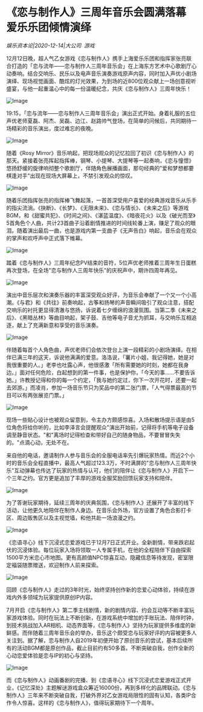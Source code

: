 # 《恋与制作人》三周年音乐会圆满落幕 爱乐乐团倾情演绎

*娱乐资本论|2020-12-14|大公司 
                                                游戏*

12月12日晚，超人气乙女游戏《恋与制作人》携手上海爱乐乐团和指挥家张亮联合打造的「恋与流年——恋与制作人三周年音乐会」在上海东方艺术中心歌剧厅心动奏响。结合交响乐、民乐以及电声音乐演奏游戏原声内容，同时加入声优小剧场演绎、现场视觉画面、酷炫的灯光效果，为到场的近800位观众献上一场创意视听盛宴，与他一起重温心中的每一份温暖纪念，共庆《恋与制作人》三周年快乐！

![Image](https://p3.pstatp.com/large/pgc-image/e23c46b0e75d4cd29e41b2c0f8d50db8)

19:15，「恋与流年——恋与制作人三周年音乐会」演出正式开始。身着礼服的五位声优老师夏磊、阿杰、吴磊、边江、赵路帅气登场，在简单的问候后，共同期待一场精彩的音乐演出，度过难忘的夜晚。

![Image](https://p3.pstatp.com/large/pgc-image/e4bada6c9188409d940564e90ead1320)

随着《Rosy Mirror》音乐响起，把现场观众的记忆拉回了初识《恋与制作人》的那天。紧接着张亮挥起指挥棒，钢琴、小提琴、大提琴等一起奏响，《恋与憧憬》悠扬舒缓的旋律响彻整个歌剧厅，伴随角色展播画面，那句经典的"爱和梦想都要棋逢对手"出现在现场大屏幕上，不禁引发观众的惊叹。

![Image](https://p3.pstatp.com/large/pgc-image/7b1db068dfd14be09e1fe781c008e46d)

随着乐团指挥张亮的指挥棒飞舞起落，一首首深受用户喜爱的经典游戏音乐从乐手的指尖流淌。《抉断》、《长梦》、《无限未来》、《恋与情长》、《未来之后》等游戏BGM，和《甜蜜共犯》、《时间之间》、《湛蓝温度》、《暗夜花火》以及《破光而至》5首角色个人曲，共计23首曲子沿着剧情推进的时间线轮番上演，赚足了观众的眼泪。随着演出最后一曲，也是游戏内第一支曲子《无声告白》响起，音乐会在观众的掌声和欢呼声中正式落下帷幕。

![Image](https://p3.pstatp.com/large/pgc-image/372316e2c87042ad90d41ae2dc8be540)

踏着《恋与制作人》三周年纪念PV结束的音符，5位声优老师推着三周年生日蛋糕再次登场，在全场"恋与制作人三周年快乐"的庆祝声中，期许四周年再见。

![Image](https://p3.pstatp.com/large/pgc-image/71d1dd5138f34302806dc99543bf79b9)

演出中音乐层次和演奏乐器的丰富深受观众好评，为音乐会奉献了一个又一个小高潮。《与君》和《共往》前奏响起，古筝和扬琴的声音瞬间吸引了观众注意，搭配交响乐的衬托更显得清澈与悠扬，诉说着七夕缠绵的浪漫氛围。当第二季《未来之后》、《黑暗丛林》等曲目响起，架子鼓、吉他等电子音尤为抓耳，与交响乐互相追逐，献上了充满新意和享受的音乐演奏。

![Image](https://p3.pstatp.com/large/pgc-image/5a22028f420840c1b4e4e42509d9755e)

伴随着每首个人角色曲，声优老师们会依次登台上演一段精彩的小剧场演绎。在相伴已满三年的这天，诉说他满满的爱意。洛洛说，「薯片小姐，我记得她，她是对我很重要的人。」老李也吐露心声，他很感激「所有需要她的时刻，她都在我身边。」面对任何危险，白起想到的第一件事，也是保护你，「今天的事……不要告诉她。」许教授记得和你的每一个约定，「我与她约定过，你下一次开花时，还要一起去郊游。」而凌肖，参加一场音乐节只为奖品中的第二张门票，「人气得票最高的节目可以有两张展览门票。」

![Image](https://p3.pstatp.com/large/pgc-image/9bc4bfa62e20478a814f0f333f863803)

现场一些贴心设计也被观众留意到，令主办方颇感惊喜。入场和散场提示语是由5位角色将给你听的，比如李泽言会提醒观众"演出开始前，记得将手机等电子设备调至静音状态。"和"离场时记得检查和带好自己的随身物品，不要冒冒失失的。"点滴心动，无处不在。

来自他的电话，邀请制作人参与音乐会的全服电话率先引爆玩家热情。而近2个小时的音乐会全程直播中，最高人气超过123.3万，不时满屏的"恋与制作人三周年快乐"互动弹幕也传达了玩家的热情与认可，他们的陪伴让《恋与制作人》开启下一个三年之约。官方更是追加了丰厚的游戏全服奖励回馈玩家支持和陪伴。

![Image](https://p3.pstatp.com/large/pgc-image/7489983d2163469fa48113b4cca9279e)

为了答谢玩家期待，延续三周年的庆典氛围，《恋与制作人》还展开了丰富的线下活动，让他更久地陪伴在制作人身边。在音乐会外场，官方设置了角色合影打卡区、周边贩售区以及主视觉墙，和他共赴一场浪漫之约。

![Image](https://p3.pstatp.com/large/pgc-image/8b2d1359186d4550ac91193575bf9800)

《恋语寻心》线下沉浸式恋爱游戏已于12月7日正式开业。全新剧情，带来跌宕起伏的沉浸体验。每位玩家入场将领取一人专属手机，在他的全程陪伴下自由探索1500平方米恋心市地图。更有高颜值NPC惊喜互动，隐藏信息等待发现，密室限定福袋随票赠送，欢迎制作人前来探索。

![Image](https://p3.pstatp.com/large/pgc-image/4da15e77b81f4af3bed053079eeaf928)

回顾《恋与制作人》走过的3年时光，始终坚持创作新的恋爱心动体验，持续在游戏内外多领域为玩家提供原创IP内容。

7月开启《恋与制作人》第二季主线剧情，新的剧情内容、约会互动等不断丰富玩家游戏体验。同时在玩法上不断创新，在游戏系统中增加的手账玩法、陪伴时钟，到技术挑战加入AR相机、动态界面等，《恋与制作人》坚持为玩家提供多维度的新鲜感。而伴随着三周年音乐会的举办，音乐这个颇受恋与玩家好评的内容被更多人关注到。据了解，恋与制作人自2019年初便开始了原创音乐的尝试，基本后续所有的活动BGM都是原创作品，截止目前约有50多首。不断突破自我，创作全新的心动恋爱体验是恋与IP的初心与坚持。

![Image](https://p3.pstatp.com/large/pgc-image/3500119f74a2435d89f6ae05129cfab7)

而《恋与制作人》动画番剧的完播、到《恋语寻心》线下沉浸式恋爱游戏正式开业，《记忆深处》主题解谜游戏盒众筹近16000份，再到多样化的品牌联动。《恋与制作人》三年来不断突破自我，打破外界对乙女游戏局限性的固有认知，各类IP合作令人惊喜。这样的《恋与制作人》，值得玩家期待下一个周年。

